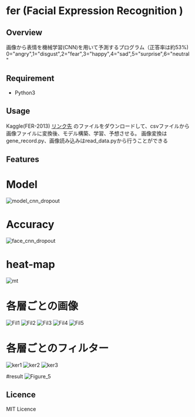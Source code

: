 # fer (Facial Expression Recognition )

## Overview 
画像から表情を機械学習(CNN)を用いて予測するプログラム（正答率は約53%)
0="angry",1="disgust",2="fear",3="happy",4="sad",5="surprise",6="neutral"
## Requirement
- Python3

## Usage
Kaggle(FER-2013)
[リンク先](https://datarepository.wolframcloud.com/resources/FER-2013)
のファイルをダウンロードして、csvファイルから画像ファイルに変換後、モデル構築、学習、予想させる。
画像変換はgene\_record.py、画像読み込みはread\_data.pyから行うことができる

## Features

# Model
![model_cnn_dropout](https://user-images.githubusercontent.com/44591782/108973212-70ebc080-76c7-11eb-90af-dcdb6c5018be.png)

# Accuracy
![face_cnn_dropout](https://user-images.githubusercontent.com/44591782/108973567-d50e8480-76c7-11eb-843b-669c03f006d0.png)

# heat-map
![mt](https://user-images.githubusercontent.com/44591782/108973620-e9eb1800-76c7-11eb-811f-b7e7fba093ed.png)

# 各層ごとの画像
![Fil1](https://user-images.githubusercontent.com/44591782/108973786-1dc63d80-76c8-11eb-8541-6253336b721b.png)
![Fil2](https://user-images.githubusercontent.com/44591782/108973813-23bc1e80-76c8-11eb-8f7c-d2f1b7b840f9.png)
![Fil3](https://user-images.githubusercontent.com/44591782/108973815-2454b500-76c8-11eb-9309-802f4655b874.png)
![Fil4](https://user-images.githubusercontent.com/44591782/108973816-24ed4b80-76c8-11eb-9ab4-fb84744ced49.png)
![Fil5](https://user-images.githubusercontent.com/44591782/108973818-2585e200-76c8-11eb-8f41-5a8d2f441138.png)

# 各層ごとのフィルター
![ker1](https://user-images.githubusercontent.com/44591782/108973950-4d754580-76c8-11eb-8f16-bf06c7338ee0.png)
![ker2](https://user-images.githubusercontent.com/44591782/108973960-4fd79f80-76c8-11eb-90d9-760f813c3a69.png)
![ker3](https://user-images.githubusercontent.com/44591782/108973973-51a16300-76c8-11eb-9036-775358e7e115.png)

#result
![Figure_5](https://user-images.githubusercontent.com/44591782/108974042-64b43300-76c8-11eb-8d4a-1357da23e0d1.png)

## Licence
MIT Licence